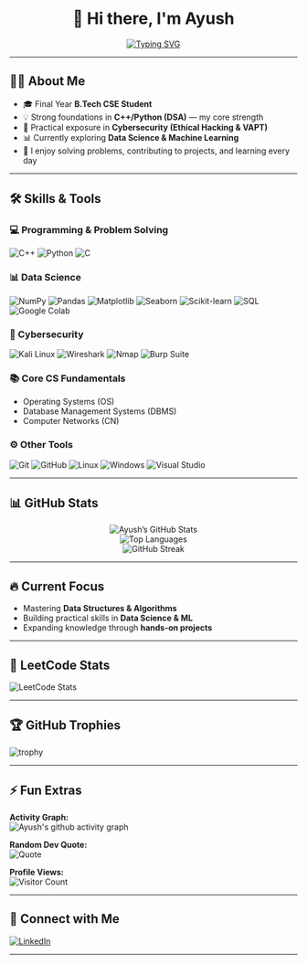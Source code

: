 <div align="center">

# 👋 Hi there, I'm Ayush  

[![Typing SVG](https://readme-typing-svg.herokuapp.com?font=Fira+Code&pause=1000&color=00F700&center=true&width=500&lines=Final+Year+B.Tech+CSE+Student;DSA+%7C+Cybersecurity+%7C+Data+Science+Enthusiast;Always+Learning+Something+New+🚀)](https://git.io/typing-svg)

</div>

---

## 👨‍💻 About Me  
- 🎓 Final Year **B.Tech CSE Student**  
- 💡 Strong foundations in **C++/Python (DSA)** — my core strength  
- 🔐 Practical exposure in **Cybersecurity (Ethical Hacking & VAPT)**  
- 📊 Currently exploring **Data Science & Machine Learning**  
- 🌱 I enjoy solving problems, contributing to projects, and learning every day  

---

## 🛠️ Skills & Tools  

### 💻 Programming & Problem Solving  
![C++](https://img.shields.io/badge/-C++-00599C?style=for-the-badge&logo=c%2B%2B&logoColor=white)
![Python](https://img.shields.io/badge/-Python-3776AB?style=for-the-badge&logo=python&logoColor=white)
![C](https://img.shields.io/badge/-C-A8B9CC?style=for-the-badge&logo=c&logoColor=black)

### 📊 Data Science  
![NumPy](https://img.shields.io/badge/-NumPy-013243?style=for-the-badge&logo=numpy&logoColor=white)
![Pandas](https://img.shields.io/badge/-Pandas-150458?style=for-the-badge&logo=pandas&logoColor=white)
![Matplotlib](https://img.shields.io/badge/-Matplotlib-11557c?style=for-the-badge)
![Seaborn](https://img.shields.io/badge/-Seaborn-009688?style=for-the-badge)
![Scikit-learn](https://img.shields.io/badge/-ScikitLearn-F7931E?style=for-the-badge&logo=scikit-learn&logoColor=white)
![SQL](https://img.shields.io/badge/-SQL-4479A1?style=for-the-badge&logo=postgresql&logoColor=white)
![Google Colab](https://img.shields.io/badge/-Google%20Colab-F9AB00?style=for-the-badge&logo=googlecolab&logoColor=white)

### 🔐 Cybersecurity  
![Kali Linux](https://img.shields.io/badge/-Kali%20Linux-557C94?style=for-the-badge&logo=kalilinux&logoColor=white)
![Wireshark](https://img.shields.io/badge/-Wireshark-1679A7?style=for-the-badge&logo=wireshark&logoColor=white)
![Nmap](https://img.shields.io/badge/-Nmap-4682B4?style=for-the-badge)
![Burp Suite](https://img.shields.io/badge/-Burp%20Suite-FF5722?style=for-the-badge)

### 📚 Core CS Fundamentals  
- Operating Systems (OS)  
- Database Management Systems (DBMS)  
- Computer Networks (CN)  

### ⚙️ Other Tools  
![Git](https://img.shields.io/badge/-Git-F05032?style=for-the-badge&logo=git&logoColor=white)
![GitHub](https://img.shields.io/badge/-GitHub-181717?style=for-the-badge&logo=github)
![Linux](https://img.shields.io/badge/-Linux-FCC624?style=for-the-badge&logo=linux&logoColor=black)
![Windows](https://img.shields.io/badge/-Windows-0078D6?style=for-the-badge&logo=windows&logoColor=white)
![Visual Studio](https://img.shields.io/badge/-Visual%20Studio-5C2D91?style=for-the-badge&logo=visualstudio&logoColor=white)

---

## 📊 GitHub Stats  

<div align="center">

![Ayush’s GitHub Stats](https://github-readme-stats.vercel.app/api?username=CommitWithAyush&show_icons=true&theme=tokyonight)  
![Top Languages](https://github-readme-stats.vercel.app/api/top-langs/?username=CommitWithAyush&layout=compact&theme=tokyonight)  
![GitHub Streak](https://github-readme-streak-stats.herokuapp.com/?user=CommitWithAyush&theme=tokyonight)  

</div>

---

## 🔥 Current Focus  
- Mastering **Data Structures & Algorithms**  
- Building practical skills in **Data Science & ML**  
- Expanding knowledge through **hands-on projects**  

---

## 🧩 LeetCode Stats  

![LeetCode Stats](https://leetcard.jacoblin.cool/Crypt0xAyush?theme=dark&font=baloo&ext=contest)

---

## 🏆 GitHub Trophies  

![trophy](https://github-profile-trophy.vercel.app/?username=CommitWithAyush&theme=tokyonight&no-frame=true&row=1&column=6)

---

## ⚡ Fun Extras  

**Activity Graph:**  
![Ayush's github activity graph](https://github-readme-activity-graph.vercel.app/graph?username=CommitWithAyush&theme=tokyo-night)

**Random Dev Quote:**  
![Quote](https://quotes-github-readme.vercel.app/api?type=horizontal&theme=tokyonight)  

**Profile Views:**  
![Visitor Count](https://komarev.com/ghpvc/?username=CommitWithAyush&label=Profile%20Views&color=blue&style=flat)

---

## 🤝 Connect with Me  

[![LinkedIn](https://img.shields.io/badge/LinkedIn-Connect-blue?style=for-the-badge&logo=linkedin)](https://www.linkedin.com/in/cyberayush007)

---

